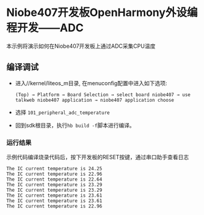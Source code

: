 # Niobe407开发板OpenHarmony外设编程开发——ADC
本示例将演示如何在Niobe407开发板上通过ADC采集CPU温度


## 编译调试
- 进入//kernel/liteos_m目录, 在menuconfig配置中进入如下选项:

     `(Top) → Platform → Board Selection → select board niobe407 → use talkweb niobe407 application → niobe407 application choose`

- 选择 `101_peripheral_adc_temperature`

- 回到sdk根目录，执行`hb build -f`脚本进行编译。

### 运行结果

示例代码编译烧录代码后，按下开发板的RESET按键，通过串口助手查看日志
```
The IC current temperature is 24.25
The IC current temperature is 22.96
The IC current temperature is 22.64
The IC current temperature is 23.29
The IC current temperature is 23.29
The IC current temperature is 23.61
The IC current temperature is 23.61
The IC current temperature is 22.96
```